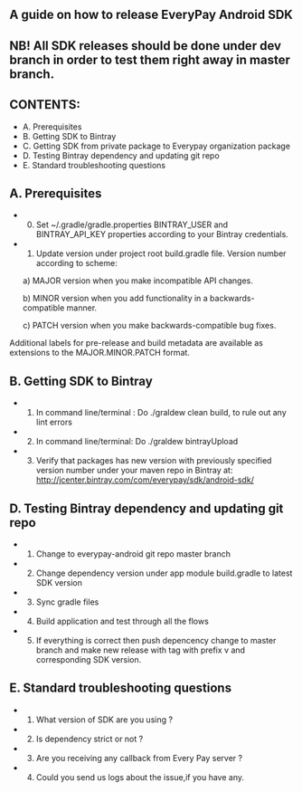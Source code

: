 ## A guide on how to release EveryPay Android SDK

## NB! All SDK releases should be done under dev branch in order to test them right away in master branch.

## CONTENTS:
- A. Prerequisites
- B. Getting SDK to Bintray
- C. Getting SDK from private package to Everypay organization package
- D. Testing Bintray dependency and updating git repo
- E. Standard  troubleshooting questions


## A. Prerequisites

- 0) Set ~/.gradle/gradle.properties BINTRAY_USER and BINTRAY_API_KEY properties according to your Bintray credentials.
- 1) Update version under project root build.gradle file. Version number according to scheme:

    a)    MAJOR version when you make incompatible API changes.
    
    b)   MINOR version when you add functionality in a backwards-compatible manner.
    
    c)  PATCH version when you make backwards-compatible bug fixes.
    
Additional labels for pre-release and build metadata are available as extensions to the MAJOR.MINOR.PATCH format.


## B. Getting SDK to Bintray
- 1)  In command line/terminal : Do ./graldew clean build, to rule out any lint errors
- 2) In command line/terminal: Do ./graldew bintrayUpload
- 3) Verify that packages has new version with previously specified version number under your maven repo in Bintray at: http://jcenter.bintray.com/com/everypay/sdk/android-sdk/


## D. Testing Bintray dependency and updating git repo

- 1) Change to everypay-android git repo master branch
- 2) Change dependency version under app module build.gradle to latest SDK version
- 3) Sync gradle files
- 4) Build application and test through all the flows
- 5) If everything is correct then push depencency change to master branch and make new release with tag with prefix v and corresponding SDK version.


## E. Standard troubleshooting questions

- 1) What version of SDK are you using ? 
- 2) Is dependency strict or not ? 
- 3) Are you receiving any callback from Every Pay server ?
- 4) Could you send us logs about the issue,if you have any.
